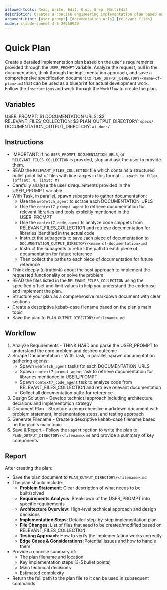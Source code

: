 ```yaml
---
allowed-tools: Read, Write, Edit, Glob, Grep, MultiEdit
description: Creates a concise engineering implementation plan based on user requirements and saves it to specs directory
argument-hint: [user-prompt] [documentation urls] [relevant files]
model: claude-sonnet-4-5-20250929
---
```


# Quick Plan

Create a detailed implementation plan based on the user's requirements provided through the `USER_PROMPT` variable. Analyze the request, pull in the documentation, think through the implementation approach, and save a comprehensive specification document to `PLAN_OUTPUT_DIRECTORY/<name-of-plan>.md` that can be used as a blueprint for actual development work. Follow the `Instructions` and work through the `Workflow` to create the plan.

## Variables

USER_PROMPT: $1
DOCUMENTATION_URLS: $2
RELEVANT_FILES_COLLECTION: $3
PLAN_OUTPUT_DIRECTORY: `specs/`
DOCUMENTATION_OUTPUT_DIRECTORY: `ai_docs/`

## Instructions

- IMPORTANT: If no `USER_PROMPT`, `DOCUMENTATION_URLS`, or `RELEVANT_FILES_COLLECTION` is provided, stop and ask the user to provide them.
- READ the `RELEVANT_FILES_COLLECTION` file which contains a structured bullet point list of files with line ranges in this format: `- <path to file> (offset: N, limit: M)`
- Carefully analyze the user's requirements provided in the USER_PROMPT variable
- With Task, in parallel, spawn subagents to gather documentation:
  - Use the `webfetch_agent` to scrape each DOCUMENTATION_URLS
  - Use the `context7_prompt_agent` to retrieve documentation for relevant libraries and tools explicitly mentioned in the USER_PROMPT
  - Use the `context7_code_agent` to analyze code snippets from RELEVANT_FILES_COLLECTION and retrieve documentation for libraries identified in the actual code
  - Instruct the subagents to save each piece of documentation to `DOCUMENTATION_OUTPUT_DIRECTORY/<name-of-documentation>.md`
  - Instruct the subagents to return the path to each piece of documentation for future reference
  - Then collect the paths to each piece of documentation for future reference
- Think deeply (ultrathink) about the best approach to implement the requested functionality or solve the problem
- READ the files listed in the `RELEVANT_FILES_COLLECTION` using the specified offset and limit values to help you understand the codebase and implement the plan.
- Structure your plan as a comprehensive markdown document with clear sections
- Create a descriptive kebab-case filename based on the plan's main topic
- Save the plan to `PLAN_OUTPUT_DIRECTORY/<filename>.md`

## Workflow

1. Analyze Requirements - THINK HARD and parse the USER_PROMPT to understand the core problem and desired outcome
2. Scrape Documentation - With Task, in parallel, spawn documentation gathering agents:
   - Spawn `webfetch_agent` tasks for each DOCUMENTATION_URLS
   - Spawn `context7_prompt_agent` task to retrieve documentation for libraries mentioned in USER_PROMPT
   - Spawn `context7_code_agent` task to analyze code from RELEVANT_FILES_COLLECTION and retrieve relevant documentation
   - Collect all documentation paths for reference
3. Design Solution - Develop technical approach including architecture decisions and implementation strategy
4. Document Plan - Structure a comprehensive markdown document with problem statement, implementation steps, and testing approach
5. Generate Filename - Create a descriptive kebab-case filename based on the plan's main topic
6. Save & Report - Follow the `Report` section to write the plan to `PLAN_OUTPUT_DIRECTORY/<filename>.md` and provide a summary of key components

## Report

After creating the plan:
- Save the plan document to `PLAN_OUTPUT_DIRECTORY/<filename>.md`
- The plan should include:
  - **Problem Statement**: Clear description of what needs to be built/solved
  - **Requirements Analysis**: Breakdown of the USER_PROMPT into specific requirements
  - **Architecture Overview**: High-level technical approach and design decisions
  - **Implementation Steps**: Detailed step-by-step implementation plan
  - **File Changes**: List of files that need to be created/modified based on RELEVANT_FILES_COLLECTION
  - **Testing Approach**: How to verify the implementation works correctly
  - **Edge Cases & Considerations**: Potential issues and how to handle them
- Provide a concise summary of:
  - The plan filename and location
  - Key implementation steps (3-5 bullet points)
  - Main technical decisions
  - Estimated complexity
- Return the full path to the plan file so it can be used in subsequent commands
